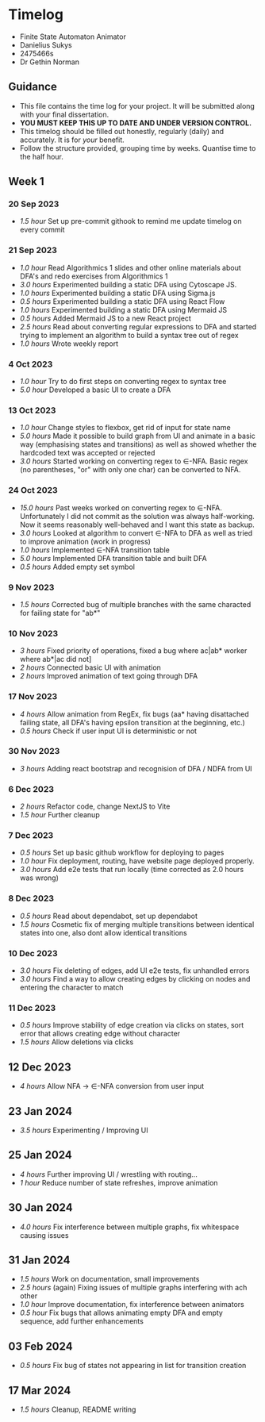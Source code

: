# Timelog

* Finite State Automaton Animator
* Danielius Sukys
* 2475466s
* Dr Gethin Norman

## Guidance

* This file contains the time log for your project. It will be submitted along with your final dissertation.
* **YOU MUST KEEP THIS UP TO DATE AND UNDER VERSION CONTROL.**
* This timelog should be filled out honestly, regularly (daily) and accurately. It is for *your* benefit.
* Follow the structure provided, grouping time by weeks.  Quantise time to the half hour.

## Week 1

### 20 Sep 2023

* *1.5 hour* Set up pre-commit githook to remind me update timelog on every commit

### 21 Sep 2023

* *1.0 hour* Read Algorithmics 1 slides and other online materials about DFA's and redo exercises from Algorithmics 1
* *3.0 hours* Experimented building a static DFA using Cytoscape JS.
* *1.0 hours* Experimented building a static DFA using Sigma.js
* *0.5 hours* Experimented building a static DFA using React Flow
* *1.0 hours* Experimented building a static DFA using Mermaid JS
* *0.5 hours* Added Mermaid JS to a new React project
* *2.5 hours* Read about converting regular expressions to DFA and started trying to implement an algorithm to build a syntax tree out of regex
* *1.0 hours* Wrote weekly report

### 4 Oct 2023
* *1.0 hour* Try to do first  steps on converting regex to syntax tree
* *5.0 hour* Developed a basic UI to create a DFA

### 13 Oct 2023
* *1.0 hour* Change styles to flexbox, get rid of input for state name 
* *5.0 hours* Made it possible to build graph from UI and animate in a basic way (emphasising states and transitions) as well as showed whether the hardcoded text was accepted or rejected
* *3.0 hours* Started working on converting regex to ∈-NFA. Basic regex (no parentheses, "or" with only one char) can be converted to NFA.

### 24 Oct 2023
* *15.0 hours* Past weeks worked on converting regex to ∈-NFA. Unfortunately I did not commit as the solution was always half-working. Now it seems reasonably well-behaved and I want this state as backup.
* *3.0 hours* Looked at algorithm to convert ∈-NFA to DFA as well as tried to improve animation (work in progress)
* *1.0 hours* Implemented ∈-NFA transition table
* *5.0 hours* Implemented DFA transition table and built DFA
* *0.5 hours* Added empty set symbol

### 9 Nov 2023
* *1.5 hours* Corrected bug of multiple branches with the same characted for failing state for "ab*"

### 10 Nov 2023
* *3 hours* Fixed priority of operations, fixed a bug where ac|ab* worker where ab*|ac did not]
* *2 hours* Connected basic UI with animation
* *2 hours* Improved animation of text going through DFA

### 17 Nov 2023
* *4 hours* Allow animation from RegEx, fix bugs (aa* having disattached failing state, all DFA's having epsilon transition at the beginning, etc.)
* *0.5 hours* Check if user input UI is deterministic or not

### 30 Nov 2023
* *3 hours* Adding react bootstrap and recognision of DFA / NDFA from UI

### 6 Dec 2023
* *2 hours* Refactor code, change NextJS to Vite
* *1.5 hour* Further cleanup

### 7 Dec 2023
* *0.5 hours* Set up basic github workflow for deploying to pages
* *1.0 hour* Fix deployment, routing, have website page deployed properly.
* *3.0 hours* Add e2e tests that run locally (time corrected as 2.0 hours was wrong)

### 8 Dec 2023
* *0.5 hours* Read about dependabot, set up dependabot
* *1.5 hours* Cosmetic fix of merging multiple transitions between identical states into one, also dont allow identical transitions

### 10 Dec 2023
* *3.0 hours* Fix deleting of edges, add UI e2e tests, fix unhandled errors 
* *3.0 hours* Find a way to allow creating edges by clicking on nodes and entering the character to match

### 11 Dec 2023
* *0.5 hours* Improve stability of edge creation via clicks on states, sort error that allows creating edge without character 
* *1.5 hours* Allow deletions via clicks 

## 12 Dec 2023
* *4 hours* Allow NFA -> ∈-NFA conversion from user input

## 23 Jan 2024
* *3.5 hours* Experimenting / Improving UI 

## 25 Jan 2024
* *4 hours* Further improving UI / wrestling with routing...
* *1 hour* Reduce number of state refreshes, improve animation

## 30 Jan 2024
* *4.0 hours* Fix interference between multiple graphs, fix whitespace causing issues

## 31 Jan 2024
* *1.5 hours* Work on documentation, small improvements
* *2.5 hours* (again) Fixing issues of multiple graphs interfering with ach other 
* *1.0 hour* Improve documentation, fix interference between animators
* *0.5 hour* Fix bugs that allows animating empty DFA and empty sequence, add further enhancements

## 03 Feb 2024
* *0.5 hours* Fix bug of states not appearing in list for transition creation

## 17 Mar 2024
* *1.5 hours* Cleanup, README writing
